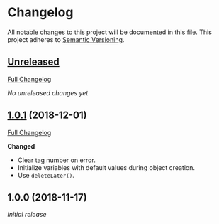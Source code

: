 # Changelog

All notable changes to this project will be documented in this file. This project adheres to [Semantic Versioning](http://semver.org/spec/v2.0.0.html).

## [Unreleased](https://github.com/crow-translate/QGitTag/tree/HEAD)

[Full Changelog](https://github.com/crow-translate/QGitTag/compare/1.0.1...HEAD)

_No unreleased changes yet_

## [1.0.1](https://github.com/crow-translate/QGitTag/tree/1.0.1) (2018-12-01)

[Full Changelog](https://github.com/crow-translate/QGitTag/compare/1.0.0...1.0.1)

**Changed**

-   Clear tag number on error.
-   Initialize variables with default values ​​during object creation.
-   Use `deleteLater()`.

## 1.0.0 (2018-11-17)

_Initial release_
